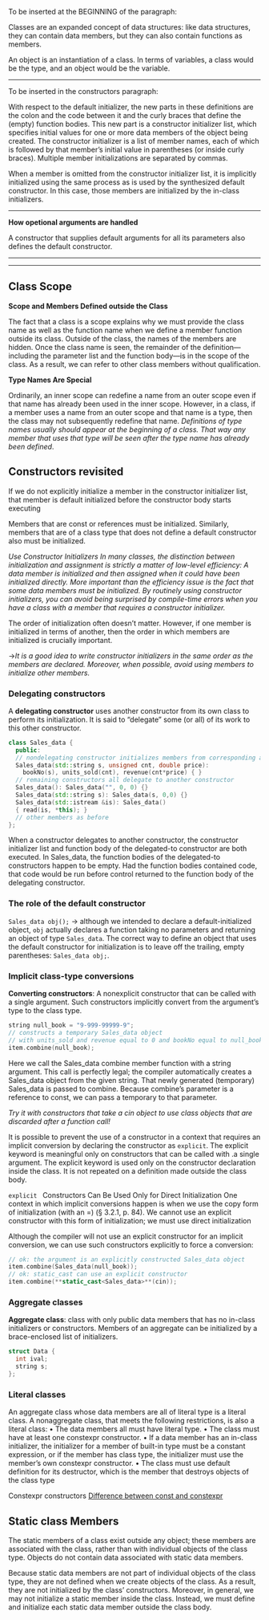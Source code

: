 To be inserted at the BEGINNING of the paragraph:

Classes are an expanded concept of data structures: like data structures, they can contain data members, but they can also contain functions as members.

An object is an instantiation of a class. In terms of variables, a class would be the type, and an object would be the variable.

---------------------------

To be inserted in the constructors paragraph:

With respect to the  default initializer, the new parts in these definitions are the colon and the code between it and the
curly braces that define the (empty) function bodies. This new part is a constructor initializer list, which specifies initial values for one or more data members of the object being created. The constructor initializer is a list of member names, each of which is followed by that member’s initial value in parentheses (or inside curly braces). Multiple member initializations are separated by commas.

When a member is omitted from the constructor initializer list, it is implicitly initialized
using the same process as is used by the synthesized default constructor. In this
case, those members are initialized by the in-class initializers.


*****************

**How opetional arguments are handled**

A constructor that supplies default arguments for all its parameters
also defines the default constructor.

***************************
***************************

## Class Scope

**Scope and Members Defined outside the Class**

The fact that a class is a scope explains why we must provide the class name as well as the function name when we define a member function outside its class. Outside of the class, the names of the members are hidden. Once the class name is seen, the remainder of the definition—including the parameter list and the function body—is in the scope of the class. As a result, we can refer to other class members without qualification.

**Type Names Are Special**

Ordinarily, an inner scope can redefine a name from an outer scope even if that name has already been used in the inner scope. However, in a class, if a member uses a name from an outer scope and that name is a type, then the class may not subsequently redefine that name. *Definitions of type names usually should appear at the beginning of a class. That way any member that uses that type will be seen after the type name has already been defined*.

## Constructors revisited

If we do not explicitly initialize a member in the constructor initializer list, that member is default initialized before the
constructor body starts executing

Members that are const or references must be initialized. Similarly, members that are of a class type that does not define a default constructor also must be initialized. 

*Use Constructor Initializers
In many classes, the distinction between initialization and assignment is strictly a matter of low-level efficiency: A data member is initialized and then assigned when it could have been initialized directly. More important than the efficiency issue is the fact that some data members must be initialized. By routinely using constructor initializers, you can avoid being surprised by compile-time errors when you have a class with a member that requires a constructor initializer.*

The order of initialization often doesn’t matter. However, if one member is initialized in terms of another, then the order in which members are initialized is crucially important.

->*It is a good idea to write constructor initializers in the same order as
the members are declared. Moreover, when possible, avoid using
members to initialize other members.*

### Delegating constructors

A **delegating constructor** uses another constructor from its own class to perform its initialization. It is said to “delegate” some (or all) of its work to this other constructor.

```c++
class Sales_data {
  public:
  // nondelegating constructor initializes members from corresponding arguments
  Sales_data(std::string s, unsigned cnt, double price):
    bookNo(s), units_sold(cnt), revenue(cnt*price) { }
  // remaining constructors all delegate to another constructor
  Sales_data(): Sales_data("", 0, 0) {}
  Sales_data(std::string s): Sales_data(s, 0,0) {}
  Sales_data(std::istream &is): Sales_data()
  { read(is, *this); }
  // other members as before
};
```

When a constructor delegates to another constructor, the constructor initializer list and function body of the delegated-to constructor are both executed. In Sales_data, the function bodies of the delegated-to constructors happen to be empty. Had the function bodies contained code, that code would be run before control returned to the function body of the delegating constructor.

### The role of the default constructor

`Sales_data obj();` -> although we intended to declare a default-initialized object, `obj` actually declares a function taking no parameters and returning an object of type `Sales_data`. The correct way to define an object that uses the default constructor for  initialization is to leave off the trailing, empty parentheses: `Sales_data obj;`.

### Implicit class-type conversions

**Converting constructors**: A nonexplicit constructor that can be called with a single argument. Such constructors implicitly convert from the argument’s type to the class type.

```c++
string null_book = "9-999-99999-9";
// constructs a temporary Sales_data object
// with units_sold and revenue equal to 0 and bookNo equal to null_book
item.combine(null_book);
```

Here we call the Sales_data combine member function with a string argument. This call is perfectly legal; the compiler automatically creates a Sales_data object from the given string. That newly generated (temporary) Sales_data is passed to combine. Because combine’s parameter is a reference to const, we can pass a temporary to that parameter.

*Try it with constructors that take a cin object to use class objects that are discarded after a function call!*

It is possible to prevent the use of a constructor in a context that requires an implicit conversion by declaring the constructor as `explicit`. The explicit keyword is meaningful only on constructors that can be called with .a single argument. The explicit keyword is used only on the constructor declaration inside the class. It is not repeated on a definition made outside the class body. 

`explicit ` Constructors Can Be Used Only for Direct Initialization
One context in which implicit conversions happen is when we use the copy form of
initialization (with an =) (§ 3.2.1, p. 84). We cannot use an explicit constructor
with this form of initialization; we must use direct initialization

Although the compiler will not use an explicit constructor for an implicit conversion, we can use such constructors explicitly to force a conversion:
```c++
// ok: the argument is an explicitly constructed Sales_data object
item.combine(Sales_data(null_book));
// ok: static_cast can use an explicit constructor
item.combine(**static_cast<Sales_data>**(cin));
```

### Aggregate classes

**Aggregate class**: class with only public data members that has no in-class initializers or constructors. Members of an aggregate can be initialized by a brace-enclosed list of initializers.
```c++
struct Data {
  int ival;
  string s;
};
```

### Literal classes

An aggregate class whose data members are all of literal type is a literal class. A nonaggregate class, that meets the following restrictions, is also a literal class:
• The data members all must have literal type.
• The class must have at least one constexpr constructor.
• If a data member has an in-class initializer, the initializer for a member of built-in type must be a constant expression, or if the member has class type, the initializer must use the member’s own constexpr constructor.
• The class must use default definition for its destructor, which is the member
that destroys objects of the class type

Constexpr constructors 
[Difference between const and constexpr](https://stackoverflow.com/questions/14116003/difference-between-constexpr-and-const)

## Static class Members

The static members of a class exist outside any object; these members are associated with the class, rather than with individual objects of the class type. Objects do not contain data associated with static data members.

Because static data members are not part of individual objects of the class type, they are not defined when we create objects of the class. As a result, they are not initialized by the class’ constructors. Moreover, in general, we may not initialize a static member inside the class. Instead, we must define and initialize each static data member outside the class body.

